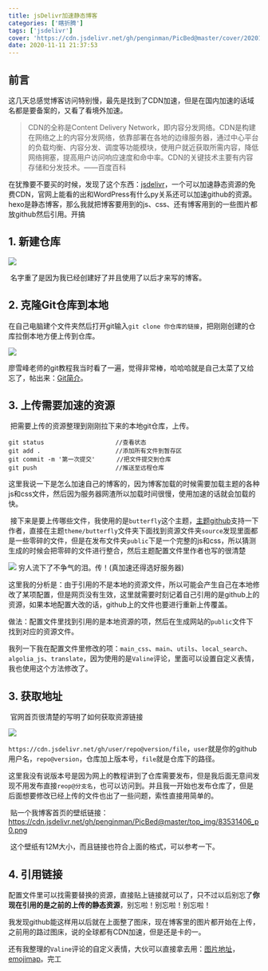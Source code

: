 ```yaml
---
title: jsDelivr加速静态博客
categories: ['瞎折腾']
tags: ['jsdelivr']
cover: 'https://cdn.jsdelivr.net/gh/penginman/PicBed@master/cover/20201111213620.jpg'
date: 2020-11-11 21:37:53
---
```



## 前言

​	这几天总感觉博客访问特别慢，最先是找到了CDN加速，但是在国内加速的话域名都是要备案的，又看了看境外加速。

>  CDN的全称是Content Delivery Network，即内容分发网络。CDN是构建在网络之上的内容分发网络，依靠部署在各地的边缘服务器，通过中心平台的负载均衡、内容分发、调度等功能模块，使用户就近获取所需内容，降低网络拥塞，提高用户访问响应速度和命中率。CDN的关键技术主要有内容存储和分发技术。——百度百科

在犹豫要不要买的时候，发现了这个东西：[jsdelivr](https://www.jsdelivr.com/)，一个可以加速静态资源的免费CDN，官网上能看的出和WordPress有什么py关系还可以加速github的资源。hexo是静态博客，那么我就把博客要用到的js、css、还有博客用到的一些图片都放github然后引用。开搞

## 1. 新建仓库



![](https://cdn.jsdelivr.net/gh/penginman/PicBed/artical/20201111202508.png)

​	名字重了是因为我已经创建好了并且使用了以后才来写的博客。

## 2. 克隆Git仓库到本地

​	在自己电脑建个文件夹然后打开git输入`git clone 你仓库的链接`，把刚刚创建的仓库拉倒本地方便上传到仓库。

![](https://cdn.jsdelivr.net/gh/penginman/PicBed/artical/20201111203733.png)

廖雪峰老师的git教程我当时看了一遍，觉得非常棒，哈哈哈就是自己太菜了又给忘了，帖出来：[Git简介](https://www.liaoxuefeng.com/wiki/896043488029600/896067008724000)。

## 3. 上传需要加速的资源

​	把需要上传的资源整理到刚刚拉下来的本地git仓库，上传。

```
git status                    //查看状态
git add .                     //添加所有文件到暂存区
git commit -m '第一次提交'      //把文件提交到仓库
git push                      //推送至远程仓库
```



​	这里我说一下是怎么加速自己的博客的，因为博客加载的时候需要加载主题的各种js和css文件，然后因为服务器网渣所以加载时间很慢，使用加速的话就会加载的快。

​	接下来是要上传哪些文件，我使用的是`butterfly`这个主题，[主题github](https://github.com/jerryc127/hexo-theme-butterfly)支持一下作者，直接在主题`theme/butterfly`文件夹下面找到资源文件夹`source`发现里面都是一些零碎的文件，但是在发布文件夹`public`下是一个完整的js和css，所以猜测生成的时候会把零碎的文件进行整合，然后主题配置文件里作者也写的很清楚

![](https://cdn.jsdelivr.net/gh/penginman/PicBed/artical/20201111205045.png)	穷人流下了不争气的泪。传！(真加速还得选好服务器)

​	这里我的分析是：由于引用的不是本地的资源文件，所以可能会产生自己在本地修改了某项配置，但是网页没有生效，这里就需要时刻记着自己引用的是github上的资源，如果本地配置大改的话，github上的文件也要进行重新上传覆盖。

​	做法：配置文件里找到引用的是本地资源的项，然后在生成网站的`public`文件下找到对应的资源文件。

我列一下我在配置文件里修改的项：`main_css`、`main`、`utils`、`local_search`、`algolia_js`、`translate`，因为使用的是`Valine`评论，里面可以设置自定义表情，我也使用这个方法修改了。



## 3. 获取地址

​	官网首页很清楚的写明了如何获取资源链接

![](https://cdn.jsdelivr.net/gh/penginman/PicBed@master/artical/20201111211357.png)

​	`https://cdn.jsdelivr.net/gh/user/repo@version/file`，`user`就是你的github用户名，`repo@version`，仓库加上版本号，`file`就是仓库下的路径。

​	这里我没有说版本号是因为网上的教程讲到了仓库需要发布，但是我后面无意间发现不用发布直接`reop@分支名`，也可以访问到。并且我一开始也发布仓库了，但是后面想要修改已经上传的文件也出了一些问题，索性直接用简单的。

​	贴一个我博客首页的壁纸链接：https://cdn.jsdelivr.net/gh/penginman/PicBed@master/top_img/83531406_p0.png

​	这个壁纸有12M大小，而且链接也符合上面的格式，可以参考一下。



## 4. 引用链接

​	配置文件里可以找需要替换的资源，直接贴上链接就可以了，只不过以后别忘了**你现在引用的是之前的上传的静态资源**，别忘啦！别忘啦！别忘啦！

​	我发现github能这样用以后就在上面整了图床，现在博客里的图片都开始在上传，之前用的路过图床，说的全球都有CDN加速，但是还是卡的一。

​	还有我整理的`Valine`评论的自定义表情，大伙可以直接拿去用：[图片地址](https://cdn.jsdelivr.net/gh/penginman/CDN@master/emoji/)，[emojimap](https://cdn.jsdelivr.net/gh/penginman/CDN@master/emoji/valine.json)。完工



